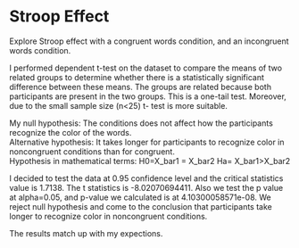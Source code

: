 # Stroop Effect

Explore Stroop effect with a congruent words condition, and an incongruent words condition.

I performed dependent t-test on the dataset to compare the means of two related groups to determine whether there is a statistically significant difference between these means.
The groups are related because both participants are present in the two groups. This is a one-tail test. Moreover, due to the small sample size (n<25) t- test is more suitable.

My null hypothesis: The conditions does not affect how the participants recognize the color of the words.  
Alternative hypothesis: It takes longer for participants to recognize color in noncongruent conditions than for congruent.  
Hypothesis in mathematical terms:  H0=X_bar1 = X_bar2  Ha= X_bar1>X_bar2

I decided to test the data at 0.95 confidence level and the critical statistics value is 1.7138. The t statistics is -8.02070694411. Also we test the p value at alpha=0.05, and p-value we calculated is at 4.10300058571e-08. We reject null hypothesis and come to the conclusion that participants take longer to recognize color in noncongruent conditions. 

The results match up with my expections.
